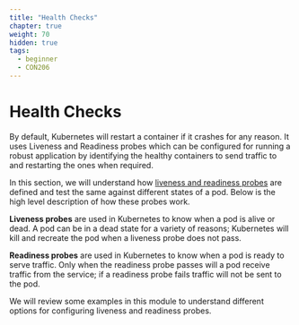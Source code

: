 ```yaml
---
title: "Health Checks"
chapter: true
weight: 70
hidden: true
tags:
  - beginner
  - CON206
---
```


# Health Checks

By default, Kubernetes will restart a container if it crashes for any reason. It uses Liveness and Readiness probes which can be configured for running a robust application by identifying the healthy containers to send traffic to and restarting the ones when required.

In this section, we will understand how [liveness and readiness probes](https://kubernetes.io/docs/tasks/configure-pod-container/configure-liveness-readiness-probes/) are defined and test the same against different states of a pod. Below is the high level description of how these probes work.

**Liveness probes** are used in Kubernetes to know when a pod is alive or dead. A pod can be in a dead state for a variety of reasons; Kubernetes will kill and recreate the pod when a liveness probe does not pass.

**Readiness probes** are used in Kubernetes to know when a pod is ready to serve traffic. Only when the readiness probe passes will a pod receive traffic from the service; if a readiness probe fails traffic will not be sent to the pod.

We will review some examples in this module to understand different options for configuring liveness and readiness probes.
